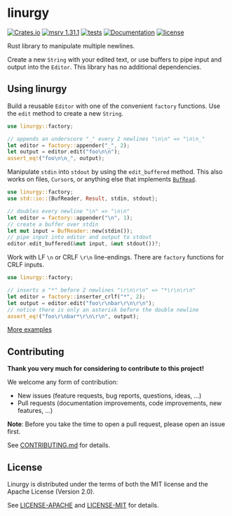 # linurgy

[![Crates.io](https://img.shields.io/crates/v/linurgy.svg)](https://crates.io/crates/linurgy)
[![msrv
1.31.1](https://img.shields.io/badge/msrv-1.31.1-dea584.svg)](https://github.com/rust-lang/rust/releases/tag/1.31.1)
[![tests](https://github.com/sonro/linurgy/actions/workflows/tests.yml/badge.svg)](https://github.com/sonro/linurgy/actions/workflows/tests.yml)
[![Documentation](https://docs.rs/linurgy/badge.svg)](https://docs.rs/linurgy/)
[![license](https://img.shields.io/crates/l/linurgy.svg)](#license)

Rust library to manipulate multiple newlines.

Create a new `String` with your edited text, or use buffers to pipe input and output into the
`Editor`. This library has no additional dependencies.

## Using linurgy

Build a reusable `Editor` with one of the convenient `factory` functions. Use the `edit` method to
create a new `String`.

```rust
use linurgy::factory;

// appends an underscore "_" every 2 newlines "\n\n" => "\n\n_"
let editor = factory::appender("_", 2);
let output = editor.edit("foo\n\n");
assert_eq!("foo\n\n_", output);
```

Manipulate `stdin` into `stdout` by using the `edit_buffered` method. This also works on files,
`Cursor`s, or anything else that implements
[`BufRead`](https://doc.rust-lang.org/std/io/trait.BufRead.html).

```rust
use linurgy::factory;
use std::io::{BufReader, Result, stdin, stdout};

// doubles every newline "\n" => "\n\n"
let editor = factory::appender("\n", 1);
// create a buffer over stdin
let mut input = BufReader::new(stdin());
// pipe input into editor and output to stdout
editor.edit_buffered(&mut input, &mut stdout())?;
```

Work with LF `\n` or CRLF `\r\n` line-endings. There are `factory` functions for CRLF inputs.

```rust
use linurgy::factory;

// inserts a "*" before 2 newlines "\r\n\r\n" => "*\r\n\r\n"
let editor = factory::inserter_crlf("*", 2);
let output = editor.edit("foo\r\nbar\r\n\r\n");
// notice there is only an asterisk before the double newline
assert_eq!("foo\r\nbar*\r\n\r\n", output);
```

[More examples](examples/)

## Contributing

**Thank you very much for considering to contribute to this project!**

We welcome any form of contribution:

- New issues (feature requests, bug reports, questions, ideas, ...)
- Pull requests (documentation improvements, code improvements, new features,
  ...)

**Note**: Before you take the time to open a pull request, please open an issue
first.

See [CONTRIBUTING.md](CONTRIBUTING.md) for details.

## License

Linurgy is distributed under the terms of both the MIT license and the
Apache License (Version 2.0).

See [LICENSE-APACHE](LICENSE-APACHE) and [LICENSE-MIT](LICENSE-MIT) for details.
